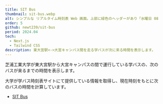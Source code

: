 ```yaml
---
title: SIT Bus
thumbnail: sit-bus.webp
alt: シンプルな リアルタイム時刻表 Web 画面。上部に緑色のヘッダーがあり「水曜日 08:15」と現時刻を表示。中央を左右 2 カラムに分割し、左側で大学行のバスが8時23分に来ることを示し、右側で東大宮駅行のバスが8時17分に来ることを示している。それぞれ時刻の下に、あと何分で来るかの情報と緑色で「次のバスを見る」というリンクがある。フッターには4つのリンクが横並びで配置されていて、それぞれ「現在時刻」「公式の時刻表」「GitHub」「Twitter」と書かれている。
order: 5
github: newt239/sit-bus
period: 2024.04
tech:
  - Next.js
  - Tailwind CSS
description: 東大宮駅<->大宮キャンパス間を走る学バスが次に来る時間を表示します。
---
```


芝浦工業大学が東大宮駅から大宮キャンパスの間で運行している学バスの、次のバスが来るまでの時間を表示します。

大学が学バス時刻表サイトにて提供している情報を取得し、現在時刻をもとに次のバスの時間を計算しています。

- <a href="https://sit-bus.vercel.app/" target="_blank">SIT Bus</a>
